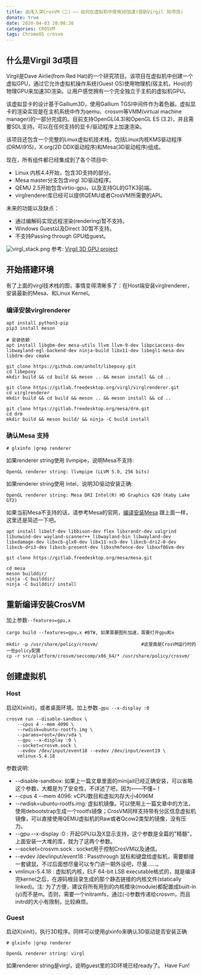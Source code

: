 ```yaml
---
title: 由浅入深CrosVM（二）—— 如何在虚拟机中使用3D加速(借助Virgil 3D项目)
donate: true
date: 2020-04-03 20:08:26
categories: CROSVM
tags: ChromeOS crosvm
---
```


## 什么是Virgil 3d项目
Virgil是Dave Airlie(from Red Hat)的一个研究项目。该项目在虚拟机中创建一个虚拟GPU，通过它允许虚拟机操作系统(Guest OS)使用物理机(宿主机，Host)的物理GPU来加速3D渲染。让用户感觉拥有一个完全独立于主机的虚拟机GPU。

该虚拟显卡的设计基于Gallium3D，使用Gallium TGSI中间件作为着色器。虚拟显卡的渲染实现是在主机系统中作为qemu、crosvm等VMM(virtual machine manager)的一部分完成的。目前支持OpenGL(4.3)和OpenGL ES (3.2)，并且需要SDL支持。可以在任何支持的显卡/驱动程序上加速渲染。

该项目还包含一个完整的Linux虚拟机技术栈，包括Linux内核KMS驱动程序(DRM/i915)，X.org(2D DDX驱动程序)和Mesa(3D驱动程序)组成。

现在，所有组件都已经集成到了各个项目中:
* Linux 内核4.4开始，包含3D支持的部分。
* Mesa master分支包含virgl 3D驱动程序。
* QEMU 2.5开始包含virtio-gpu，以及支持GL的GTK3前端。
* virglrenderer库已经可以提供QEMU或者CrosVM所需要的API。

未来的功能以及缺点：
* 通过编解码实现远程渲染(rendering)暂不支持。
* Windows Guest以及Direct 3D暂不支持。
* 不支持Passing through GPU给guest。

![virgl_stack.png](virgl_stack.png)
参考: [Virgil 3D GPU project](https://virgil3d.github.io/)

## 开始搭建环境
有了上面的virgl技术栈的图，事情变得清晰多了：在Host端安装virglrenderer，安装最新的Mesa、和Linux Kernel。

### 编译安装virglrenderer
```
apt install python3-pip
pip3 install meson

# 安装依赖
apt install libgbm-dev mesa-utils llvm llvm-9-dev libpciaccess-dev libwayland-egl-backend-dev ninja-build libx11-dev libegl1-mesa-dev libdrm-dev cmake

git clone https://github.com/anholt/libepoxy.git
cd libepoxy
mkdir build && cd build && meson .. && meson install && cd ..

git clone https://gitlab.freedesktop.org/virgl/virglrenderer.git
cd virglrenderer
mkdir build && cd build && meson .. && meson install && cd ..

git clone https://gitlab.freedesktop.org/mesa/drm.git
cd drm
mkdir build && meson build/ && ninja -C build install

```

### 确认Mesa 支持
```
# glxinfo |grep renderer
```

如果renderer string使用 llvmpipe，说明Mesa不支持:
```
OpenGL renderer string: llvmpipe (LLVM 5.0, 256 bits)
```

如果renderer string使用 Intel，说明3D驱动安装正确:
```
OpenGL renderer string: Mesa DRI Intel(R) HD Graphics 620 (Kaby Lake GT2)

```

如果当前Mesa不支持的话，请参考Mesa的官网，[编译安装Mesa](https://www.mesa3d.org/install.html)
跟上面一样，这里还是简述一下吧。
```
apt install libelf-dev libbison-dev flex libxrandr-dev valgrind libunwind-dev wayland-scanner++ libwayland-bin libwayland-dev libxdamage-dev libxcb-glx0-dev libx11-xcb-dev libxcb-dri2-0-dev libxcb-dri3-dev libxcb-present-dev libxshmfence-dev libxxf86vm-dev 

git clone https://gitlab.freedesktop.org/mesa/mesa.git

cd mesa
meson builddir/
ninja -C builddir/
ninja -C builddir/ install
```

## 重新编译安装CrosVM
加上参数`--features=gpu,x`
```
cargo build --features=gpu,x #BTW, 如果需要图形加速，需要打开gpu和x

mkdir -p /usr/share/policy/crosvm/                #这里面是CrosVM运行时的一些policy配置
cp -r src/platform/crosvm/seccomp/x86_64/* /usr/share/policy/crosvm/
```

## 创建虚拟机
### Host
启动X(xinit)，或者桌面环境。加上参数`-gpu --x-display :0`
```
crosvm run --disable-sandbox \
	--cpus 4 --mem 4096 \
	--rwdisk=ubuntu-rootfs.img \
	--params=root=/dev/vda \
	--gpu --x-display :0 \
	--socket=crosvm.sock \
	--evdev /dev/input/event18 --evdev /dev/input/event19 \
	vmlinux-5.4.18
```
参数说明:
* --disable-sandbox: 如果上一篇文章里面的minijail已经正确安装，可以省略这个参数，大概是为了安全性，不详述了吧，因为——不懂~！
* --cpus 4 --mem 4096: vCPU数目和虚拟内存大小4096M
* --rwdisk=ubuntu-rootfs.img: 虚拟机镜像。可以使用上一篇文章中的方法，使用debootstrap生成一个rootfs镜像；CrosVM同样支持带有分区信息虚拟机镜像，可以直接使用QEMU虚拟机的Raw或者Qcow2类型的镜像，没有压力。
* --gpu --x-display :0 : 开起GPU以及X显示支持，这个参数是全篇的"精髓"，上面安装一大堆的库，就为了这两个参数。
* --socket=crosvm.sock : socket用于控制CrosVM以及通信。
* --evdev /dev/input/event18 : Passthrough 鼠标和键盘给虚拟机，需要额接一套键鼠。不过后面想尽量可以专门讲一期外设吧，尽量……。
* vmlinux-5.4.18 : 虚拟机内核，ELF 64-bit LSB executable格式的，就是编译完kernel之后，在源码根目录生成的那个静态链接的内核文件(statically linked)。注: 为了方便，建议将所有用到的内核模块(module)都配置成built-in (y)而不是m。否则，需要一个initramfs，通过(-i)参数传递给crosvm，而且initrd的大小有限制，比较麻烦。

### Guest
启动X(xinit)，执行3D程序。同样可以使用glxinfo来确认3D驱动是否安装正确
```
# glxinfo |grep renderer

OpenGL renderer string: virgl
```
如果renderer string是virgl，说明guest里的3D环境已经ready了。
Have Fun!
